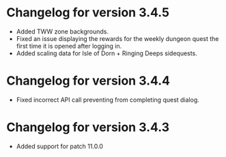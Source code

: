 # Changelog for version 3.4.5

- Added TWW zone backgrounds.
- Fixed an issue displaying the rewards for the weekly dungeon quest the first time it is opened after logging in.
- Added scaling data for Isle of Dorn + Ringing Deeps sidequests.

# Changelog for version 3.4.4

- Fixed incorrect API call preventing from completing quest dialog.

# Changelog for version 3.4.3

- Added support for patch 11.0.0